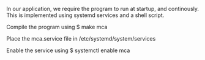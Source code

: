 In our application, we require the program to run at startup, and continously. This is implemented using systemd services and a shell script.

Compile the program using 
$ make mca

Place the mca.service file in /etc/systemd/system/services

Enable the service using
$ systemctl enable mca

